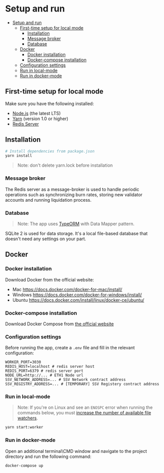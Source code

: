 # Setup and run

- [Setup and run](#setup-and-run)
  - [First-time setup for local mode](#first-time-setup-for-local-mode)
    - [Installation](#installation)
    - [Message broker](#message-broker)
    - [Database](#database)
  - [Docker](#docker)
    - [Docker installation](#docker-installation)
    - [Docker-compose installation](#docker-compose-installation)
  - [Configuration settings](#configuration-settings)
  - [Run in local-mode](#run-in-local-mode)
  - [Run in docker-mode](#run-in-docker-mode)

## First-time setup for local mode

Make sure you have the following installed:

- [Node.js](https://nodejs.org/en/) (the latest LTS)
- [Yarn](https://yarnpkg.com/lang/en/docs/install/) (version 1.0 or higher)
- [Redis Server](https://redis.io/topics/quickstart)

## Installation

```bash
# Install dependencies from package.json
yarn install
```

> Note: don't delete yarn.lock before installation

### Message broker

The Redis server as a message-broker is used to handle periodic operations such as synchronizing burn rates, storing new validator accounts and running liquidation process.

### Database

> Note: The app uses [TypeORM](https://github.com/typeorm/typeorm) with Data Mapper pattern.

SQLite 2 is used for data storage. It's a local file-based database that doesn't need any settings on your part.

## Docker

### Docker installation

Download Docker from the official website:

- Mac <https://docs.docker.com/docker-for-mac/install/>
- Windows <https://docs.docker.com/docker-for-windows/install/>
- Ubuntu <https://docs.docker.com/install/linux/docker-ce/ubuntu/>

### Docker-compose installation

Download Docker Compose from [the official website](https://docs.docker.com/compose/install)

### Configuration settings

Before running the app, create a `.env` file and fill in the relevant configuration:

```env
WORKER_PORT=3030
REDIS_HOST=localhost # redis server host
REDIS_PORT=6379 # redis server port
NODE_URL=http://... # ETH1 Node url
SSV_NETWORK_ADDRESS=... # SSV Network contract address
SSV_REGISTRY_ADDRESS=... # [TEMPORARY] SSV Registery contract address
```

### Run in local-mode

> Note: If you're on Linux and see an `ENOSPC` error when running the commands below, you must [increase the number of available file watchers](https://stackoverflow.com/questions/22475849/node-js-error-enospc#answer-32600959).

```bash
yarn start:worker
```

### Run in docker-mode

Open an additional terminal\CMD window and navigate to the project directory and run the following command:

```bash
docker-compose up
```
